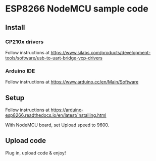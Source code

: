 # ESP8266 NodeMCU sample code

## Install

### CP210x drivers

Follow instructions at https://www.silabs.com/products/development-tools/software/usb-to-uart-bridge-vcp-drivers

### Arduino IDE

Follow instructions at https://www.arduino.cc/en/Main/Software

## Setup

Follow instructions at https://arduino-esp8266.readthedocs.io/en/latest/installing.html

With NodeMCU board, set Upload speed to 9600.


## Upload code

Plug in, upload code & enjoy!
